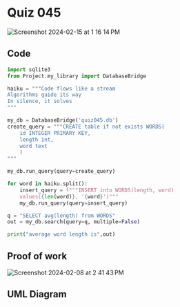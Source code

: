 # Quiz 045

<img width="max" alt="Screenshot 2024-02-15 at 1 16 14 PM" src="https://github.com/hasmhib/unit3-2024/assets/142870448/9253304f-48c4-49d9-a487-720b2bba26d8">


## Code

```py
import sqlite3
from Project.my_library import DatabaseBridge

haiku = """Code flows like a stream
Algorithms guide its way
In silence, it solves
"""

my_db = DatabaseBridge('quiz045.db')
create_query = """CREATE table if not exists WORDS(
    id INTEGER PRIMARY KEY, 
    length int, 
    word text
    )
"""

my_db.run_query(query=create_query)

for word in haiku.split():
    insert_query = f"""INSERT into WORDS(length, word)
    values({len(word)}, '{word}')"""
    my_db.run_query(query=insert_query)

q = "SELECT avg(length) from WORDS"
out = my_db.search(query=q, multiple=False)

print("average word length is",out)
```

## Proof of work

<img width="max" alt="Screenshot 2024-02-08 at 2 41 43 PM" src="https://github.com/hasmhib/unit3-2024/assets/142870448/9fe419d8-40f7-4836-8e37-775a5e490cb9">

## UML Diagram
